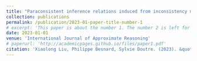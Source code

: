 ```yaml
---
title: "Paraconsistent inference relations induced from inconsistency measures"
collection: publications
permalink: /publication/2023-01-paper-title-number-1
# excerpt: 'This paper is about the number 1. The number 2 is left for future work.'
date: 2023-01-01
venue: 'International Journal of Approximate Reasoning'
# paperurl: 'http://academicpages.github.io/files/paper1.pdf'
citation: 'Xiaolong Liu, Philippe Besnard, Sylvie Doutre. (2023). &quot;Paraconsistent Inference Relations Induced from Inconsistency Measures.&quot; <i>International Journal of Approximate Reasoning</i>, 152, pp. 183-197, 2023.'
---
```


<!-- The contents above will be part of a list of publications, if the user clicks the link for the publication than the contents of section will be rendered as a full page, allowing you to provide more information about the paper for the reader. When publications are displayed as a single page, the contents of the above "citation" field will automatically be included below this section in a smaller font. -->